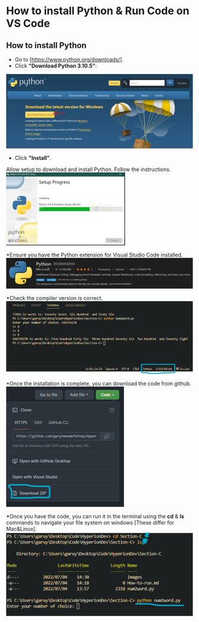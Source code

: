 # How to install Python & Run Code on VS Code

## How to install Python


* Go to [https://www.python.org/downloads/].
* Click **"Download Python 3.10.5"**:

![](images/install.png)


* Click **"Install"**.

Allow setup to download and install Python. Follow the instructions.
![](images/setup.png)

*Ensure you have the Python extension for Visual Studio Code installed.
![](images/extention.png)

*Check the compiler version is correct.
![](images/version.png)

*Once the installation is complete, you can download the code from github.
![](images/github.png)

*Once you have the code, you can run it in the terminal using the **cd** & **ls** commands to navigate your file system on windows [These differ for Mac&Linux].
![](images/Terminal.png)
